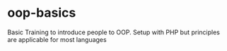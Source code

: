 oop-basics
==========

Basic Training to introduce people to OOP. Setup with PHP but principles are applicable for most languages
